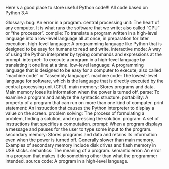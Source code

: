 
Here's a good place to store useful Python code!!! All code based on Python 3.4


Glossary:
bug: An error in a program.
central processing unit: The heart of any computer. It is what runs the software
that we write; also called “CPU” or “the processor”.
compile: To translate a program written in a high-level language into a low-level
language all at once, in preparation for later execution.
high-level language: A programming language like Python that is designed to be
easy for humans to read and write.
interactive mode: A way of using the Python interpreter by typing commands
and expressions at the prompt.
interpret: To execute a program in a high-level language by translating it one line
at a time.
low-level language: A programming language that is designed to be easy for a
computer to execute; also called “machine code” or “assembly language”.
machine code: The lowest-level language for software, which is the language
that is directly executed by the central processing unit (CPU).
main memory: Stores programs and data. Main memory loses its information
when the power is turned off.
parse: To examine a program and analyze the syntactic structure.
portability: A property of a program that can run on more than one kind of computer.
print statement: An instruction that causes the Python interpreter to display a
value on the screen.
problem solving: The process of formulating a problem, finding a solution, and
expressing the solution.
program: A set of instructions that specifies a computation.
prompt: When a program displays a message and pauses for the user to type
some input to the program.
secondary memory: Stores programs and data and retains its information even
when the power is turned off. Generally slower than main memory. Examples
of secondary memory include disk drives and flash memory in USB
sticks.
semantics: The meaning of a program.
semantic error: An error in a program that makes it do something other than
what the programmer intended.
source code: A program in a high-level language.

